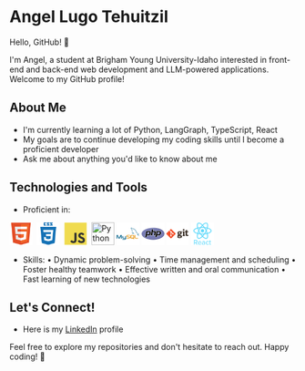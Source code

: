 # Angel Lugo Tehuitzil

Hello, GitHub! 👋

I'm Angel, a student at Brigham Young University-Idaho interested in front-end and back-end web development and LLM-powered applications. Welcome to my GitHub profile!

## About Me

- I'm currently learning a lot of Python, LangGraph, TypeScript, React
- My goals are to continue developing my coding skills until I become a proficient developer
- Ask me about anything you'd like to know about me

## Technologies and Tools

- Proficient in:
<div>
    <img src="https://github.com/devicons/devicon/blob/master/icons/html5/html5-original.svg" title="HTML5" alt="HTML" width="40" height="40"/>&nbsp;
    <img src="https://github.com/devicons/devicon/blob/master/icons/css3/css3-plain-wordmark.svg"  title="CSS3" alt="CSS" width="40" height="40"/>&nbsp;
    <img src="https://github.com/devicons/devicon/blob/master/icons/javascript/javascript-original.svg" title="JavaScript" alt="JavaScript" width="40" height="40"/>&nbsp;
    <img src="https://github.com/devicons/devicon/blob/master/icons/git/python-original-wordmark.svg" title="Python" **alt="Python" width="40" height="40"/>
    <img src="https://github.com/devicons/devicon/blob/master/icons/mysql/mysql-original-wordmark.svg" title="MySQL" **alt="MySLQ" width="40" height="40"/>
    <img src="https://github.com/devicons/devicon/blob/master/icons/php/php-original.svg" title="PHP" **alt="PHP" width="40" height="40"/>
    <img src="https://github.com/devicons/devicon/blob/master/icons/git/git-original-wordmark.svg" title="Git" **alt="Git" width="40" height="40"/>
    <img src="https://github.com/devicons/devicon/blob/master/icons/react/react-original-wordmark.svg" title="React" alt="React" width="40" height="40"/>&nbsp;
</div>

- Skills:
•	Dynamic problem-solving
•	Time management and scheduling
•	Foster healthy teamwork
•	Effective written and oral communication
•	Fast learning of new technologies


## Let's Connect!

- Here is my [LinkedIn](www.linkedin.com/in/angel-lugo-tehuitzil) profile

Feel free to explore my repositories and don't hesitate to reach out. Happy coding! 🚀
